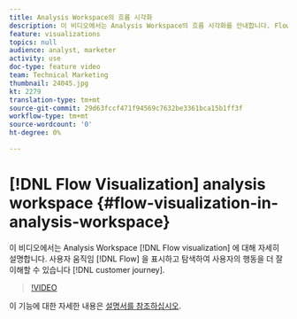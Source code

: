 ```yaml
---
title: Analysis Workspace의 흐름 시각화
description: 이 비디오에서는 Analysis Workspace의 흐름 시각화를 안내합니다. Flow를 사용하면 사용자의 움직임을 표시하고 분석할 수 있으므로 고객 여정을 보다 명확하게 파악할 수 있습니다.
feature: visualizations
topics: null
audience: analyst, marketer
activity: use
doc-type: feature video
team: Technical Marketing
thumbnail: 24045.jpg
kt: 2279
translation-type: tm+mt
source-git-commit: 29d63fccf471f94569c7632be3361bca15b1ff3f
workflow-type: tm+mt
source-wordcount: '0'
ht-degree: 0%

---
```



# [!DNL Flow Visualization] analysis workspace {#flow-visualization-in-analysis-workspace}

이 비디오에서는 Analysis Workspace [!DNL Flow visualization] 에 대해 자세히 설명합니다. 사용자 움직임 [!DNL Flow] 을 표시하고 탐색하여 사용자의 행동을 더 잘 이해할 수 있습니다 [!DNL customer journey].

>[!VIDEO](https://video.tv.adobe.com/v/24045/?quality=12)

이 기능에 대한 자세한 내용은 [설명서를 참조하십시오](https://marketing.adobe.com/resources/help/ko_KR/analytics/analysis-workspace/flow.html).